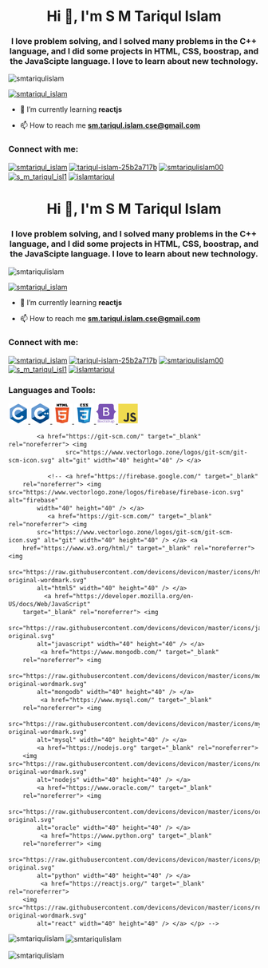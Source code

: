 <h1 align="center">Hi 👋, I'm S M Tariqul Islam</h1>
<h3 align="center">I love problem solving, and I solved many problems in the C++ language, and I did some projects in HTML, CSS, boostrap, and the JavaScipte language. I love to learn about new technology.</h3>

<p align="left"> <img src="https://komarev.com/ghpvc/?username=smtariqulislam&label=Profile%20views&color=0e75b6&style=flat" alt="smtariqulislam" /> </p>

<p align="left"> <a href="https://twitter.com/smtariqul_islam" target="blank"><img src="https://img.shields.io/twitter/follow/smtariqul_islam?logo=twitter&style=for-the-badge" alt="smtariqul_islam" /></a> </p>

- 🌱 I’m currently learning **reactjs**

- 📫 How to reach me **sm.tariqul.islam.cse@gmail.com**

<h3 align="left">Connect with me:</h3>
<p align="left">
<a href="https://twitter.com/smtariqul_islam" target="blank"><img align="center" src="https://raw.githubusercontent.com/rahuldkjain/github-profile-readme-generator/master/src/images/icons/Social/twitter.svg" alt="smtariqul_islam" height="30" width="40" /></a>
<a href="https://linkedin.com/in/tariqul-islam-25b2a717b" target="blank"><img align="center" src="https://raw.githubusercontent.com/rahuldkjain/github-profile-readme-generator/master/src/images/icons/Social/linked-in-alt.svg" alt="tariqul-islam-25b2a717b" height="30" width="40" /></a>
<a href="https://fb.com/smtariqulislam00" target="blank"><img align="center" src="https://raw.githubusercontent.com/rahuldkjain/github-profile-readme-generator/master/src/images/icons/Social/facebook.svg" alt="smtariqulislam00" height="30" width="40" /></a>
<a href="https://www.hackerrank.com/s_m_tariqul_isl1" target="blank"><img align="center" src="https://raw.githubusercontent.com/rahuldkjain/github-profile-readme-generator/master/src/images/icons/Social/hackerrank.svg" alt="s_m_tariqul_isl1" height="30" width="40" /></a>
<a href="https://codeforces.com/profile/islamtariqul" target="blank"><img align="center" src="https://raw.githubusercontent.com/rahuldkjain/github-profile-readme-generator/master/src/images/icons/Social/codeforces.svg" alt="islamtariqul" height="30" width="40" /></a>
</p>

<h1 align="center">Hi 👋, I'm S M Tariqul Islam</h1>
<h3 align="center">I love problem solving, and I solved many problems in the C++ language, and I did some projects in
    HTML, CSS, boostrap, and the JavaScipte language. I love to learn about new technology.</h3>

<p align="left"> <img
        src="https://komarev.com/ghpvc/?username=smtariqulislam&label=Profile%20views&color=0e75b6&style=flat"
        alt="smtariqulislam" /> </p>

<p align="left"> <a href="https://twitter.com/smtariqul_islam" target="blank"><img
            src="https://img.shields.io/twitter/follow/smtariqul_islam?logo=twitter&style=for-the-badge"
            alt="smtariqul_islam" /></a> </p>

- 🌱 I’m currently learning **reactjs**

- 📫 How to reach me **sm.tariqul.islam.cse@gmail.com**

<h3 align="left">Connect with me:</h3>
<p align="left">
    <a href="https://twitter.com/smtariqul_islam" target="blank"><img align="center"
            src="https://raw.githubusercontent.com/rahuldkjain/github-profile-readme-generator/master/src/images/icons/Social/twitter.svg"
            alt="smtariqul_islam" height="30" width="40" /></a>
    <a href="https://linkedin.com/in/tariqul-islam-25b2a717b" target="blank"><img align="center"
            src="https://raw.githubusercontent.com/rahuldkjain/github-profile-readme-generator/master/src/images/icons/Social/linked-in-alt.svg"
            alt="tariqul-islam-25b2a717b" height="30" width="40" /></a>
    <a href="https://fb.com/smtariqulislam00" target="blank"><img align="center"
            src="https://raw.githubusercontent.com/rahuldkjain/github-profile-readme-generator/master/src/images/icons/Social/facebook.svg"
            alt="smtariqulislam00" height="30" width="40" /></a>
    <a href="https://www.hackerrank.com/s_m_tariqul_isl1" target="blank"><img align="center"
            src="https://raw.githubusercontent.com/rahuldkjain/github-profile-readme-generator/master/src/images/icons/Social/hackerrank.svg"
            alt="s_m_tariqul_isl1" height="30" width="40" /></a>
    <a href="https://codeforces.com/profile/islamtariqul" target="blank"><img align="center"
            src="https://raw.githubusercontent.com/rahuldkjain/github-profile-readme-generator/master/src/images/icons/Social/codeforces.svg"
            alt="islamtariqul" height="30" width="40" /></a>
</p>

<h3 align="left">Languages and Tools:</h3>
<p align="left"> 
            <a href="https://www.cprogramming.com/" target="_blank" rel="noreferrer"> <img
            src="https://raw.githubusercontent.com/devicons/devicon/master/icons/c/c-original.svg" alt="c" width="40"
            height="40" /> </a> <a href="https://www.w3schools.com/cpp/" target="_blank" rel="noreferrer"> <img
               src="https://raw.githubusercontent.com/devicons/devicon/master/icons/cplusplus/cplusplus-original.svg"
               alt="cplusplus" width="40" height="40" /> </a> <a href="https://www.w3.org/html/" target="_blank" rel="noreferrer"> <img
                    src="https://raw.githubusercontent.com/devicons/devicon/master/icons/html5/html5-original-wordmark.svg"
                    alt="html5" width="40" height="40" /> </a> <a href="https://www.w3schools.com/css/" target="_blank"
              rel="noreferrer"> <img
              src="https://raw.githubusercontent.com/devicons/devicon/master/icons/css3/css3-original-wordmark.svg"
              alt="css3" width="40" height="40" /> </a> <a href="https://getbootstrap.com" target="_blank" rel="noreferrer"> <img
             src="https://raw.githubusercontent.com/devicons/devicon/master/icons/bootstrap/bootstrap-plain-wordmark.svg"
             alt="bootstrap" width="40" height="40" /> </a>
            <a href="https://developer.mozilla.org/en-US/docs/Web/JavaScript" target="_blank" rel="noreferrer"> <img
            src="https://raw.githubusercontent.com/devicons/devicon/master/icons/javascript/javascript-original.svg"
                 alt="javascript" width="40" height="40" /> </a>

            <a href="https://git-scm.com/" target="_blank" rel="noreferrer"> <img
                    src="https://www.vectorlogo.zone/logos/git-scm/git-scm-icon.svg" alt="git" width="40" height="40" /> </a>

               <!-- <a href="https://firebase.google.com/" target="_blank"
        rel="noreferrer"> <img src="https://www.vectorlogo.zone/logos/firebase/firebase-icon.svg" alt="firebase"
            width="40" height="40" /> </a> 
               <a href="https://git-scm.com/" target="_blank" rel="noreferrer"> <img
            src="https://www.vectorlogo.zone/logos/git-scm/git-scm-icon.svg" alt="git" width="40" height="40" /> </a> <a
        href="https://www.w3.org/html/" target="_blank" rel="noreferrer"> <img
            src="https://raw.githubusercontent.com/devicons/devicon/master/icons/html5/html5-original-wordmark.svg"
            alt="html5" width="40" height="40" /> </a>
              <a href="https://developer.mozilla.org/en-US/docs/Web/JavaScript"
        target="_blank" rel="noreferrer"> <img
            src="https://raw.githubusercontent.com/devicons/devicon/master/icons/javascript/javascript-original.svg"
            alt="javascript" width="40" height="40" /> </a> 
             <a href="https://www.mongodb.com/" target="_blank"
        rel="noreferrer"> <img
            src="https://raw.githubusercontent.com/devicons/devicon/master/icons/mongodb/mongodb-original-wordmark.svg"
            alt="mongodb" width="40" height="40" /> </a>
             <a href="https://www.mysql.com/" target="_blank"
        rel="noreferrer"> <img
            src="https://raw.githubusercontent.com/devicons/devicon/master/icons/mysql/mysql-original-wordmark.svg"
            alt="mysql" width="40" height="40" /> </a> 
            <a href="https://nodejs.org" target="_blank" rel="noreferrer">
        <img src="https://raw.githubusercontent.com/devicons/devicon/master/icons/nodejs/nodejs-original-wordmark.svg"
            alt="nodejs" width="40" height="40" /> </a> 
            <a href="https://www.oracle.com/" target="_blank"
        rel="noreferrer"> <img
            src="https://raw.githubusercontent.com/devicons/devicon/master/icons/oracle/oracle-original.svg"
            alt="oracle" width="40" height="40" /> </a>
             <a href="https://www.python.org" target="_blank"
        rel="noreferrer"> <img
            src="https://raw.githubusercontent.com/devicons/devicon/master/icons/python/python-original.svg"
            alt="python" width="40" height="40" /> </a>
             <a href="https://reactjs.org/" target="_blank" rel="noreferrer">
        <img src="https://raw.githubusercontent.com/devicons/devicon/master/icons/react/react-original-wordmark.svg"
            alt="react" width="40" height="40" /> </a> </p> -->

<p><img align="left"
        src="https://github-readme-stats.vercel.app/api/top-langs?username=smtariqulislam&show_icons=true&locale=en&layout=compact"
        alt="smtariqulislam" /></p>

<p>&nbsp;<img align="center"
        src="https://github-readme-stats.vercel.app/api?username=smtariqulislam&show_icons=true&locale=en"
        alt="smtariqulislam" /></p>

<p><img align="center" src="https://github-readme-streak-stats.herokuapp.com/?user=smtariqulislam&"
        alt="smtariqulislam" /></p>
